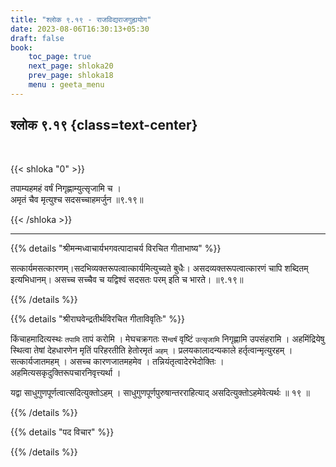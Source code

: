```yaml
---
title: "श्लोक ९.१९ - राजविद्यराजगुह्ययोग"
date: 2023-08-06T16:30:13+05:30
draft: false
book:
    toc_page: true
    next_page: shloka20
    prev_page: shloka18
    menu : geeta_menu
---
```




## श्लोक ९.१९ {class=text-center}

<br/>

{{< shloka  "0"  >}}

तपाम्यहमहं वर्षं निगृह्णाम्युत्सृजामि च ।   
अमृतं चैव मृत्युश्च सदसच्चाहमर्जुन ॥९.१९॥

{{< /shloka >}}

---


{{% details "श्रीमन्मध्वाचार्यभगवत्पादाचर्य विरचित  गीताभाष्य" %}}

सत्कार्यमसत्कारणम्।सदभिव्यक्तरूपत्वात्कार्यमित्युच्यते बुधैः। 
असदव्यक्तरूपत्वात्कारणं चापि शब्दितम् इत्यभिधानम्। 
असच्च सच्चैव च यद्विश्वं सदसतः परम् इति च भारते।  ॥९.१९॥

{{% /details %}}



{{% details "श्रीराघवेन्द्रतीर्थविरचित गीताविवृतिः" %}}

किंचाहमादित्यस्थः `तपामि` तापं करोमि । 
मेघचक्रगतः स`न्वर्षं` वृष्टिं `उत्सृजामि` 
निगृह्णामि उपसंहरामि । अहमिंद्रियेषु  स्थित्वा तेषां 
देहधारणेन मृतिं परिहरतीति हेतोरमृतं `अहम्‌` । 
प्रलयकालादन्यकाले हर्तृत्वान्मृत्युरहम्‌ । 
सत्कार्यजातमहम्‌ । असच्च कारणजातमहमेव ।
तन्नियंतृत्वादेरभेदोक्तिः । 
अहमित्यसकृदुक्तिरूपचारनिवृत्त्यर्था ।   

यद्वा साधुगुणपूर्णत्वात्सदित्युक्तोऽहम्‌ । 
साधुगुणपूर्णपुरुषान्तरराहित्याद्‌ 
असदित्युक्तोऽहमेवेत्यर्थः ॥ १९ ॥

{{% /details %}}



{{% details "पद विचार" %}}


{{% /details %}}
